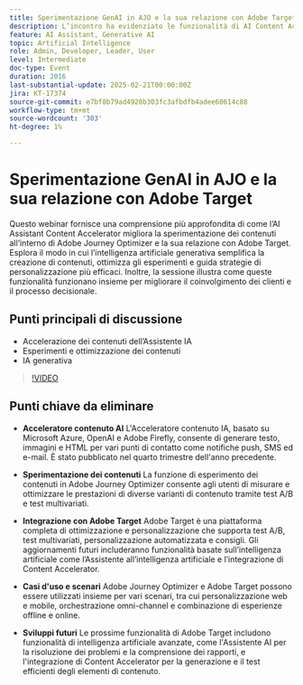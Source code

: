 ```yaml
---
title: Sperimentazione GenAI in AJO e la sua relazione con Adobe Target
description: L’incontro ha evidenziato le funzionalità di AI Content Accelerator per la generazione di testo, immagini e HTML, la sperimentazione dei contenuti tramite Adobe Journey Optimizer, l’integrazione con Adobe Target per l’ottimizzazione e la personalizzazione, vari casi d’uso per strumenti combinati e sviluppi futuri, tra cui funzioni di intelligenza artificiale migliorate.
feature: AI Assistant, Generative AI
topic: Artificial Intelligence
role: Admin, Developer, Leader, User
level: Intermediate
doc-type: Event
duration: 2016
last-substantial-update: 2025-02-21T00:00:00Z
jira: KT-17374
source-git-commit: e7bf8b79ad4920b303fc3afbdfb4adee60614c88
workflow-type: tm+mt
source-wordcount: '303'
ht-degree: 1%

---
```



# Sperimentazione GenAI in AJO e la sua relazione con Adobe Target

Questo webinar fornisce una comprensione più approfondita di come l’AI Assistant Content Accelerator migliora la sperimentazione dei contenuti all’interno di Adobe Journey Optimizer e la sua relazione con Adobe Target. Esplora il modo in cui l’intelligenza artificiale generativa semplifica la creazione di contenuti, ottimizza gli esperimenti e guida strategie di personalizzazione più efficaci. Inoltre, la sessione illustra come queste funzionalità funzionano insieme per migliorare il coinvolgimento dei clienti e il processo decisionale.

## Punti principali di discussione

* Accelerazione dei contenuti dell’Assistente IA
* Esperimenti e ottimizzazione dei contenuti
* IA generativa

>[!VIDEO](https://video.tv.adobe.com/v/3444467/?learn=on&enablevpops&captions=ita)

## Punti chiave da eliminare

* **Acceleratore contenuto AI** L&#39;Acceleratore contenuto IA, basato su Microsoft Azure, OpenAI e Adobe Firefly, consente di generare testo, immagini e HTML per vari punti di contatto come notifiche push, SMS ed e-mail. È stato pubblicato nel quarto trimestre dell&#39;anno precedente.

* **Sperimentazione dei contenuti** La funzione di esperimento dei contenuti in Adobe Journey Optimizer consente agli utenti di misurare e ottimizzare le prestazioni di diverse varianti di contenuto tramite test A/B e test multivariati.

* **Integrazione con Adobe Target** Adobe Target è una piattaforma completa di ottimizzazione e personalizzazione che supporta test A/B, test multivariati, personalizzazione automatizzata e consigli. Gli aggiornamenti futuri includeranno funzionalità basate sull’intelligenza artificiale come l’Assistente all’intelligenza artificiale e l’integrazione di Content Accelerator.

* **Casi d&#39;uso e scenari** Adobe Journey Optimizer e Adobe Target possono essere utilizzati insieme per vari scenari, tra cui personalizzazione web e mobile, orchestrazione omni-channel e combinazione di esperienze offline e online.

* **Sviluppi futuri** Le prossime funzionalità di Adobe Target includono funzionalità di intelligenza artificiale avanzate, come l&#39;Assistente AI per la risoluzione dei problemi e la comprensione dei rapporti, e l&#39;integrazione di Content Accelerator per la generazione e il test efficienti degli elementi di contenuto.
